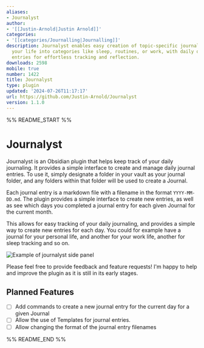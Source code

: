 ```yaml
---
aliases:
- Journalyst
author:
- '[[Justin-Arnold|Justin Arnold]]'
categories:
- '[[categories/Journalling|Journalling]]'
description: Journalyst enables easy creation of topic-specific journals. Organize
  your life into categories like sleep, routines, or work, with daily or recurring
  entries for effortless tracking and reflection.
downloads: 2598
mobile: true
number: 1422
title: Journalyst
type: plugin
updated: '2024-07-26T11:17:17'
url: https://github.com/Justin-Arnold/Journalyst
version: 1.1.0
---
```


%% README_START %%

# Journalyst

Journalyst is an Obsidian plugin that helps keep track of your daily journaling. It provides a simple interface to create and manage daily journal entries. To use it, simply designate a folder in your vault as your journal folder, and any folders within that folder will be used to create a Journal.

Each journal entry is a markdown file with a filename in the format `YYYY-MM-DD.md`. The plugin provides a simple interface to create new entries, as well as see which days you completed a journal entry for each given Journal for the current month.

This allows for easy tracking of your daily journaling, and provides a simple way to create new entries for each day. You could for example have a journal for your personal life, and another for your work life, another for sleep tracking and so on.

![Example of journalyst side panel](https://i.imgur.com/CSy1Xrl.jpeg)

Please feel free to provide feedback and feature requests! I'm happy to help and improve the plugin as it is still in its early stages.

## Planned Features
- [ ] Add commands to create a new journal entry for the current day for a given Journal
- [ ] Allow the use of Templates for journal entries.
- [ ] Allow changing the format of the journal entry filenames

%% README_END %%